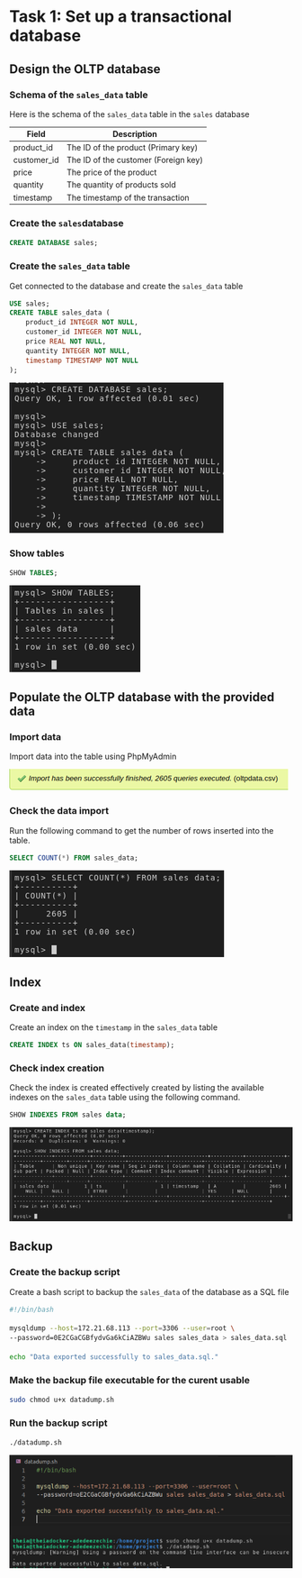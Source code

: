 # Task 1: Set up a transactional database

## Design the OLTP database

### Schema of the `sales_data` table

Here is the schema of the `sales_data` table in the `sales` database

| Field        | Description                             |
|--------------|-----------------------------------------|
| product_id   | The ID of the product (Primary key)      |
| customer_id  | The ID of the customer (Foreign key)     |
| price        | The price of the product   |
| quantity     | The quantity of products sold            |
| timestamp    | The timestamp of the transaction         |

### Create the `sales`database 

```sql
CREATE DATABASE sales;
```

### Create the `sales_data` table

Get connected to the database and create the `sales_data` table
```sql
USE sales;
CREATE TABLE sales_data (
    product_id INTEGER NOT NULL,
    customer_id INTEGER NOT NULL,
    price REAL NOT NULL,
    quantity INTEGER NOT NULL,
    timestamp TIMESTAMP NOT NULL
);
```

![alt text](./../resources/images/createtable.png)

### Show tables

```sql
SHOW TABLES;
```

![alt text](./../resources/images/listtables.png)


## Populate the OLTP database with the provided data

### Import data

Import data into the table using PhpMyAdmin

![alt text](./../resources/images/importdata.png)


### Check the data import
Run the following command to get the number of rows inserted into the table.

```sql
SELECT COUNT(*) FROM sales_data;
```

![alt text](./../resources/images/salesrows.png)


## Index
### Create and index

Create an index on the `timestamp` in the `sales_data` table
```sql
CREATE INDEX ts ON sales_data(timestamp);
```


### Check index creation

Check the index is created effectively created by listing the available indexes on the  `sales_data` table using the following command.

```sql
SHOW INDEXES FROM sales data;
```
![alt text](./../resources/images/listindexes.png)


## Backup

### Create the backup script

Create a bash script to backup the `sales_data` of the database as a SQL file

```sh
#!/bin/bash

mysqldump --host=172.21.68.113 --port=3306 --user=root \
--password=0E2CGaCGBfydvGa6kCiAZBWu sales sales_data > sales_data.sql

echo "Data exported successfully to sales_data.sql."
```

### Make the backup file executable for the curent usable

```sh
sudo chmod u+x datadump.sh
```

### Run the backup script

```sh
./datadump.sh
```

![alt text](./../resources/images/exportdata.png)
